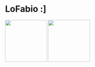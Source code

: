# LoFabio :]
<img align="left" height="137px" src="https://github-readme-stats-one-rosy.vercel.app/api?username=LoFabio&hide_title=true&hide_border=true&show_icons=true&count_private=true&line_height=21&theme=dracula" />
<img align="left" height="137px" src="https://github-readme-stats-one-rosy.vercel.app/api/top-langs/?username=LoFabio&hide_title=true&hide_border=true&layout=compact&hide=html&theme=dracula" />
